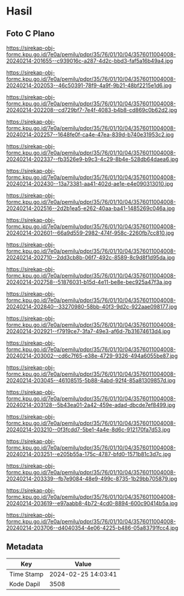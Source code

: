 # Hasil

## Foto C Plano

https://sirekap-obj-formc.kpu.go.id/7e0a/pemilu/pdpr/35/76/01/10/04/3576011004008-20240214-201655--c939016c-a287-4d2c-bbd3-faf5a16b49a4.jpg

https://sirekap-obj-formc.kpu.go.id/7e0a/pemilu/pdpr/35/76/01/10/04/3576011004008-20240214-202053--46c50391-78f9-4a9f-9b21-48bf2215e1d6.jpg

https://sirekap-obj-formc.kpu.go.id/7e0a/pemilu/pdpr/35/76/01/10/04/3576011004008-20240214-202208--cd729bf7-7e4f-4083-b4b8-cd869c0b62d2.jpg

https://sirekap-obj-formc.kpu.go.id/7e0a/pemilu/pdpr/35/76/01/10/04/3576011004008-20240214-202257--1648fe0f-ca4e-47ea-839d-b740e31953c2.jpg

https://sirekap-obj-formc.kpu.go.id/7e0a/pemilu/pdpr/35/76/01/10/04/3576011004008-20240214-202337--fb3526e9-b9c3-4c29-8b4e-528db64daea6.jpg

https://sirekap-obj-formc.kpu.go.id/7e0a/pemilu/pdpr/35/76/01/10/04/3576011004008-20240214-202430--13a73381-aa41-402d-ae1e-e4e090313010.jpg

https://sirekap-obj-formc.kpu.go.id/7e0a/pemilu/pdpr/35/76/01/10/04/3576011004008-20240214-202516--2d2b1ea5-e262-40aa-ba41-1485269c046a.jpg

https://sirekap-obj-formc.kpu.go.id/7e0a/pemilu/pdpr/35/76/01/10/04/3576011004008-20240214-202601--66a9d559-2982-474f-958c-2260fb7cc810.jpg

https://sirekap-obj-formc.kpu.go.id/7e0a/pemilu/pdpr/35/76/01/10/04/3576011004008-20240214-202710--2dd3cb8b-06f7-492c-8589-8c9d8f1d95da.jpg

https://sirekap-obj-formc.kpu.go.id/7e0a/pemilu/pdpr/35/76/01/10/04/3576011004008-20240214-202758--51876031-b15d-4e11-be8e-bec925a47f3a.jpg

https://sirekap-obj-formc.kpu.go.id/7e0a/pemilu/pdpr/35/76/01/10/04/3576011004008-20240214-202840--33270980-58bb-40f3-9d2c-922aae098177.jpg

https://sirekap-obj-formc.kpu.go.id/7e0a/pemilu/pdpr/35/76/01/10/04/3576011004008-20240214-202921--f7919ce7-3fa7-49e3-af6d-7b31674613d4.jpg

https://sirekap-obj-formc.kpu.go.id/7e0a/pemilu/pdpr/35/76/01/10/04/3576011004008-20240214-203002--cd6c7f65-e38e-4729-9326-494a6055be87.jpg

https://sirekap-obj-formc.kpu.go.id/7e0a/pemilu/pdpr/35/76/01/10/04/3576011004008-20240214-203045--46108515-5b88-4abd-92f4-85a81309857d.jpg

https://sirekap-obj-formc.kpu.go.id/7e0a/pemilu/pdpr/35/76/01/10/04/3576011004008-20240214-203128--5b43ea01-2a42-459e-adad-dbcde7ef8499.jpg

https://sirekap-obj-formc.kpu.go.id/7e0a/pemilu/pdpr/35/76/01/10/04/3576011004008-20240214-203210--0f3fcdd7-5be1-4a4e-8d6c-912170fa7d53.jpg

https://sirekap-obj-formc.kpu.go.id/7e0a/pemilu/pdpr/35/76/01/10/04/3576011004008-20240214-203251--e205b55a-175c-4787-bfd0-1571b81c3d7c.jpg

https://sirekap-obj-formc.kpu.go.id/7e0a/pemilu/pdpr/35/76/01/10/04/3576011004008-20240214-203339--fb7e9084-48e9-499c-8735-1b29bb705879.jpg

https://sirekap-obj-formc.kpu.go.id/7e0a/pemilu/pdpr/35/76/01/10/04/3576011004008-20240214-203619--e97aabb8-4b72-4cd0-8894-600c90414b5a.jpg

https://sirekap-obj-formc.kpu.go.id/7e0a/pemilu/pdpr/35/76/01/10/04/3576011004008-20240214-203706--d4040354-4e06-4225-b486-05a83791fcc4.jpg


## Metadata

| Key        | Value               |
| ---------- | ------------------- |
| Time Stamp | 2024-02-25 14:03:41 |
| Kode Dapil | 3508                |



